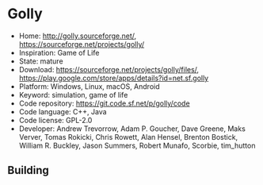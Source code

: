 # Golly

- Home: http://golly.sourceforge.net/, https://sourceforge.net/projects/golly/
- Inspiration: Game of Life
- State: mature
- Download: https://sourceforge.net/projects/golly/files/, https://play.google.com/store/apps/details?id=net.sf.golly
- Platform: Windows, Linux, macOS, Android
- Keyword: simulation, game of life
- Code repository: https://git.code.sf.net/p/golly/code
- Code language: C++, Java
- Code license: GPL-2.0
- Developer: Andrew Trevorrow, Adam P. Goucher, Dave Greene, Maks Verver, Tomas Rokicki, Chris Rowett, Alan Hensel, Brenton Bostick, William R. Buckley, Jason Summers, Robert Munafo, Scorbie, tim_hutton

## Building
